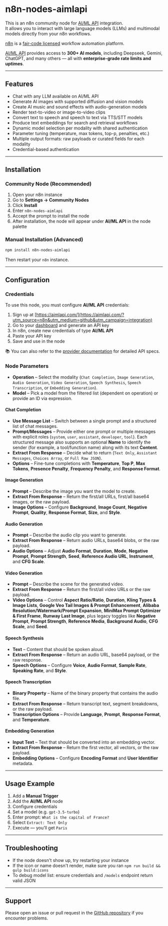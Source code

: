 # n8n-nodes-aimlapi

This is an n8n community node for [AI/ML API](https://aimlapi.com/?utm_source=n8n&utm_medium=github&utm_campaign=integration) integration.  
It allows you to interact with large language models (LLMs) and multimodal models directly from your n8n workflows.

[n8n](https://n8n.io/) is a [fair-code licensed](https://docs.n8n.io/reference/license/) workflow automation platform.

[AI/ML API](https://aimlapi.com/app/?utm_source=n8n&utm_medium=github&utm_campaign=integration) provides access to **300+ AI models**, including Deepseek, Gemini, ChatGPT, and many others — all with **enterprise-grade rate limits and uptimes**.

---

## Features

- Chat with any LLM available on AI/ML API
- Generate AI images with supported diffusion and vision models
- Create AI music and sound effects with audio-generation models
- Render text-to-video or image-to-video clips
- Convert text to speech and speech to text via TTS/STT models
- Produce text embeddings for search and retrieval workflows
- Dynamic model selection per modality with shared authentication
- Parameter tuning (temperature, max tokens, top-p, penalties, etc.)
- Multiple output formats: raw payloads or curated fields for each modality
- Credential-based authentication

---

## Installation

### Community Node (Recommended)

1. Open your n8n instance
2. Go to **Settings → Community Nodes**
3. Click **Install**
4. Enter `n8n-nodes-aimlapi`
5. Accept the prompt to install the node
6. After installation, the node will appear under **AI/ML API** in the node palette

### Manual Installation (Advanced)

```bash
npm install n8n-nodes-aimlapi
```

Then restart your `n8n` instance.

---

## Configuration

### Credentials

To use this node, you must configure **AI/ML API** credentials:

1. Sign up at [https://aimlapi.com/](https://aimlapi.com/?utm_source=n8n&utm_medium=github&utm_campaign=integration)
2. Go to your [dashboard](https://aimlapi.com/app/?utm_source=n8n&utm_medium=github&utm_campaign=integration) and generate an API key
3. In n8n, create new credentials of type **AI/ML API**
4. Paste your API key
5. Save and use in the node

📚 You can also refer to the [provider documentation](https://docs.aimlapi.com/?utm_source=n8n&utm_medium=github&utm_campaign=integration) for detailed API specs.

### Node Parameters

- **Operation** – Select the modality (`Chat Completion`, `Image Generation`, `Audio Generation`, `Video Generation`, `Speech Synthesis`, `Speech Transcription`, or `Embedding Generation`).
- **Model** – Pick a model from the filtered list (dependent on operation) or provide an ID via expression.

#### Chat Completion

- **Use Message List** – Switch between a single prompt and a structured list of chat messages.
- **Prompt/Messages** – Provide either one prompt or multiple messages with explicit roles (`system`, `user`, `assistant`, `developer`, `tool`). Each structured message also supports an optional **Name** to identify the sender (for example, a tool/function name) along with its text **Content**.
- **Extract From Response** – Decide what to return (`Text Only`, `Assistant Messages`, `Choices Array`, or `Full Raw JSON`).
- **Options** – Fine-tune completions with **Temperature**, **Top P**, **Max Tokens**, **Presence Penalty**, **Frequency Penalty**, and **Response Format**.

#### Image Generation

- **Prompt** – Describe the image you want the model to create.
- **Extract From Response** – Return the first/all URLs, first/all base64 images, or the raw payload.
- **Image Options** – Configure **Background**, **Image Count**, **Negative Prompt**, **Quality**, **Response Format**, **Size**, and **Style**.

#### Audio Generation

- **Prompt** – Describe the audio clip you want to generate.
- **Extract From Response** – Return audio URLs, base64 blobs, or the raw payload.
- **Audio Options** – Adjust **Audio Format**, **Duration**, **Mode**, **Negative Prompt**, **Prompt Strength**, **Seed**, **Reference Audio URL**, **Instrument**, and **CFG Scale**.

#### Video Generation

- **Prompt** – Describe the scene for the generated video.
- **Extract From Response** – Return the first/all video URLs or the raw payload.
- **Video Options** – Control **Aspect Ratio/Ratio**, **Duration**, **Kling Types & Image Lists**, **Google Veo Tail Images & Prompt Enhancement**, **Alibaba Resolution/Watermark/Prompt Expansion**, **MiniMax Prompt Optimizer & First Frame**, **Runway Last Image**, plus legacy toggles like **Negative Prompt**, **Prompt Strength**, **Reference Media**, **Background Audio**, **CFG Scale**, and **Seed**.

#### Speech Synthesis

- **Text** – Content that should be spoken aloud.
- **Extract From Response** – Return an audio URL, base64 payload, or the raw response.
- **Speech Options** – Configure **Voice**, **Audio Format**, **Sample Rate**, **Speaking Rate**, and **Style**.

#### Speech Transcription

- **Binary Property** – Name of the binary property that contains the audio file.
- **Extract From Response** – Return transcript text, segment breakdowns, or the raw payload.
- **Transcription Options** – Provide **Language**, **Prompt**, **Response Format**, and **Temperature**.

#### Embedding Generation

- **Input Text** – Text that should be converted into an embedding vector.
- **Extract From Response** – Return the first vector, all vectors, or the raw payload.
- **Embedding Options** – Configure **Encoding Format** and **User Identifier** metadata.

---

## Usage Example

1. Add a **Manual Trigger**
2. Add the **AI/ML API** node
3. Configure credentials
4. Set a model (e.g. `gpt-3.5-turbo`)
5. Enter prompt: `What is the capital of France?`
6. Select `Extract: Text Only`
7. Execute — you’ll get `Paris`

---

## Troubleshooting

- If the node doesn't show up, try restarting your instance
- If the icon or name doesn't render, make sure you ran `npm run build && gulp build:icons`
- To debug model list: ensure credentials and `/models` endpoint return valid JSON

---

## Support

Please open an issue or pull request in the [GitHub repository](https://github.com/D1m7asis/n8n-nodes-aimlapi) if you encounter problems.
